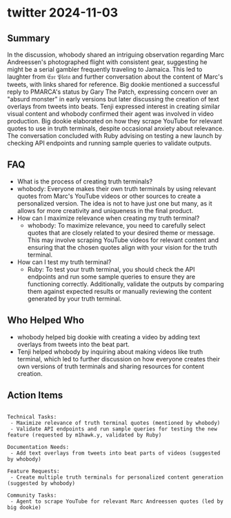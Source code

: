 # twitter 2024-11-03

## Summary
 In the discussion, whobody shared an intriguing observation regarding Marc Andreessen's photographed flight with consistent gear, suggesting he might be a serial gambler frequently traveling to Jamaica. This led to laughter from 𝔈𝔵𝔢 𝔓𝔩𝔞𝔱𝔞 and further conversation about the content of Marc's tweets, with links shared for reference. Big dookie mentioned a successful reply to PMARCA's status by Gary The Patch, expressing concern over an "absurd monster" in early versions but later discussing the creation of text overlays from tweets into beats. Tenji expressed interest in creating similar visual content and whobody confirmed their agent was involved in video production. Big dookie elaborated on how they scrape YouTube for relevant quotes to use in truth terminals, despite occasional anxiety about relevance. The conversation concluded with Ruby advising on testing a new launch by checking API endpoints and running sample queries to validate outputs.

## FAQ
 - What is the process of creating truth terminals?
  - whobody: Everyone makes their own truth terminals by using relevant quotes from Marc's YouTube videos or other sources to create a personalized version. The idea is not to have just one but many, as it allows for more creativity and uniqueness in the final product.
- How can I maximize relevance when creating my truth terminal?
  - whobody: To maximize relevance, you need to carefully select quotes that are closely related to your desired theme or message. This may involve scraping YouTube videos for relevant content and ensuring that the chosen quotes align with your vision for the truth terminal.
- How can I test my truth terminal?
  - Ruby: To test your truth terminal, you should check the API endpoints and run some sample queries to ensure they are functioning correctly. Additionally, validate the outputs by comparing them against expected results or manually reviewing the content generated by your truth terminal.

## Who Helped Who
 - whobody helped big dookie with creating a video by adding text overlays from tweets into the beat part.
- Tenji helped whobody by inquiring about making videos like truth terminal, which led to further discussion on how everyone creates their own versions of truth terminals and sharing resources for content creation.

## Action Items
 ```

Technical Tasks:
  - Maximize relevance of truth terminal quotes (mentioned by whobody)
  - Validate API endpoints and run sample queries for testing the new feature (requested by m1hawk.y, validated by Ruby)

Documentation Needs:
  - Add text overlays from tweets into beat parts of videos (suggested by whobody)

Feature Requests:
  - Create multiple truth terminals for personalized content generation (suggested by whobody)

Community Tasks:
  - Agent to scrape YouTube for relevant Marc Andreessen quotes (led by big dookie)
```

